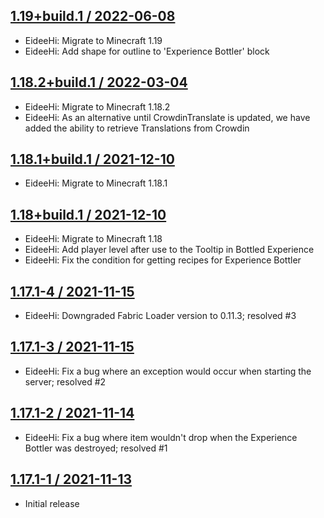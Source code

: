 ## [1.19+build.1 / 2022-06-08](#1.19+build.1)
* EideeHi: Migrate to Minecraft 1.19
* EideeHi: Add shape for outline to 'Experience Bottler' block

## [1.18.2+build.1 / 2022-03-04](#1.18.2+build.1)
* EideeHi: Migrate to Minecraft 1.18.2
* EideeHi: As an alternative until CrowdinTranslate is updated, we have added the ability to retrieve Translations from Crowdin

## [1.18.1+build.1 / 2021-12-10](#1.18.1+build.1)
* EideeHi: Migrate to Minecraft 1.18.1

## [1.18+build.1 / 2021-12-10](#1.18+build.1)
* EideeHi: Migrate to Minecraft 1.18
* EideeHi: Add player level after use to the Tooltip in Bottled Experience
* EideeHi: Fix the condition for getting recipes for Experience Bottler

## [1.17.1-4 / 2021-11-15](#1.17.1-4)
* EideeHi: Downgraded Fabric Loader version to 0.11.3; resolved #3

## [1.17.1-3 / 2021-11-15](#1.17.1-3)
* EideeHi: Fix a bug where an exception would occur when starting the server; resolved #2

## [1.17.1-2 / 2021-11-14](#1.17.1-2)
* EideeHi: Fix a bug where item wouldn't drop when the Experience Bottler was destroyed; resolved #1

## [1.17.1-1 / 2021-11-13](#1.17.1-1)
* Initial release
